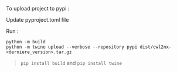 To upload project to pypi :

Update pyproject.toml file

Run :
```
python -m build
python -m twine upload --verbose --repository pypi dist/cwl2nx-<derniere_version>.tar.gz
```

> `pip install build` and `pip install twine`